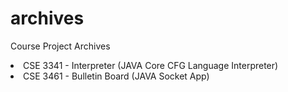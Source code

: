 # archives
<p>Course Project Archives</p>
<li>CSE 3341 - Interpreter (JAVA Core CFG Language Interpreter)</li>
<li>CSE 3461 - Bulletin Board (JAVA Socket App)</li>

